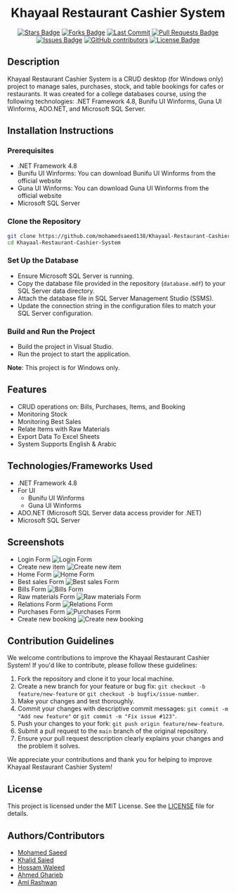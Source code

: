 <h1 align="center">Khayaal Restaurant Cashier System</h1>

<p align="center"> 
  <a href="https://github.com/mohamedsaeed138/Khayaal-Restaurant-Cashier-System/stargazers"><img src="https://img.shields.io/github/stars/mohamedsaeed138/Khayaal-Restaurant-Cashier-System" alt="Stars Badge"/></a>
<a href="https://github.com/mohamedsaeed138/Khayaal-Restaurant-Cashier-System/network/members"><img src="https://img.shields.io/github/forks/mohamedsaeed138/Khayaal-Restaurant-Cashier-System" alt="Forks Badge"/></a>
<a href="https://github.com/mohamedsaeed138/Khayaal-Restaurant-Cashier-System/network/members"><img src="https://img.shields.io/github/last-commit/mohamedsaeed138/Khayaal-Restaurant-Cashier-System" alt="Last Commit"/></a>
<a href="https://github.com/mohamedsaeed138/Khayaal-Restaurant-Cashier-System/pulls"><img src="https://img.shields.io/github/issues-pr/mohamedsaeed138/Khayaal-Restaurant-Cashier-System" alt="Pull Requests Badge"/></a>
<a href="https://github.com/mohamedsaeed138/Khayaal-Restaurant-Cashier-System/issues"><img src="https://img.shields.io/github/issues/mohamedsaeed138/Khayaal-Restaurant-Cashier-System" alt="Issues Badge"/></a>
<a href="https://github.com/mohamedsaeed138/Khayaal-Restaurant-Cashier-System/graphs/contributors"><img alt="GitHub contributors" src="https://img.shields.io/github/contributors/mohamedsaeed138/Khayaal-Restaurant-Cashier-System?color=2b9348"></a>
<a href="https://github.com/mohamedsaeed138/Khayaal-Restaurant-Cashier-System/blob/main/LICENSE"><img src="https://img.shields.io/github/license/mohamedsaeed138/Khayaal-Restaurant-Cashier-System?color=2b9348" alt="License Badge"/></a>
</p>

## Description

Khayaal Restaurant Cashier System is a CRUD desktop (for Windows only) project to manage sales, purchases, stock, and table bookings for cafes or restaurants. It was created for a college databases course, using the following technologies: .NET Framework 4.8, Bunifu UI Winforms, Guna UI Winforms, ADO.NET, and Microsoft SQL Server.

## Installation Instructions

### Prerequisites

- .NET Framework 4.8
- Bunifu UI Winforms: You can download Bunifu UI Winforms from the official website
- Guna UI Winforms: You can download Guna UI Winforms from the official website
- Microsoft SQL Server

### Clone the Repository

   ```sh
   git clone https://github.com/mohamedsaeed138/Khayaal-Restaurant-Cashier-System.git
   cd Khayaal-Restaurant-Cashier-System
   ```

### Set Up the Database

- Ensure Microsoft SQL Server is running.
- Copy the database file provided in the repository (`database.mdf`) to your SQL Server data directory.
- Attach the database file in SQL Server Management Studio (SSMS).
- Update the connection string in the configuration files to match your SQL Server configuration.

### Build and Run the Project

- Build the project in Visual Studio.
- Run the project to start the application.

**Note**: This project is for Windows only.

## Features

- CRUD operations on: Bills, Purchases, Items, and Booking
- Monitoring Stock
- Monitoring Best Sales
- Relate Items with Raw Materials
- Export Data To Excel Sheets
- System Supports English & Arabic

## Technologies/Frameworks Used

- .NET Framework 4.8
- For UI
  - Bunifu UI Winforms
  - Guna UI Winforms
- ADO.NET (Microsoft SQL Server data access provider for .NET)
- Microsoft SQL Server

## Screenshots

- Login Form ![Login Form](https://github.com/mohamedsaeed138/Khayaal-Restaurant-Cashier-System/blob/master/Screenshots/login.png?raw=true)
- Create new item ![Create new item](https://github.com/mohamedsaeed138/Khayaal-Restaurant-Cashier-System/blob/master/Screenshots/new%20item.png?raw=true)
- Home Form ![Home Form](https://github.com/mohamedsaeed138/Khayaal-Restaurant-Cashier-System/blob/master/Screenshots/home.png?raw=true)
- Best sales Form ![Best sales Form](https://github.com/mohamedsaeed138/Khayaal-Restaurant-Cashier-System/blob/master/Screenshots/best%20sales.png?raw=true)
- Bills Form ![Bills Form](https://github.com/mohamedsaeed138/Khayaal-Restaurant-Cashier-System/blob/master/Screenshots/bills.png?raw=true)
- Raw materials Form ![Raw materials Form](https://github.com/mohamedsaeed138/Khayaal-Restaurant-Cashier-System/blob/master/Screenshots/raw%20materials.png?raw=true)
- Relations Form ![Relations Form](https://github.com/mohamedsaeed138/Khayaal-Restaurant-Cashier-System/blob/master/Screenshots/relations.png?raw=true)
- Purchases Form ![Purchases Form](https://github.com/mohamedsaeed138/Khayaal-Restaurant-Cashier-System/blob/master/Screenshots/purchases.png?raw=true)
- Create new booking ![Create new booking](https://github.com/mohamedsaeed138/Khayaal-Restaurant-Cashier-System/blob/master/Screenshots/new%20booking.png?raw=true)

## Contribution Guidelines

We welcome contributions to improve the Khayaal Restaurant Cashier System! If you'd like to contribute, please follow these guidelines:

1. Fork the repository and clone it to your local machine.
2. Create a new branch for your feature or bug fix: `git checkout -b feature/new-feature` or `git checkout -b bugfix/issue-number`.
3. Make your changes and test thoroughly.
4. Commit your changes with descriptive commit messages: `git commit -m "Add new feature"` or `git commit -m "Fix issue #123"`.
5. Push your changes to your fork: `git push origin feature/new-feature`.
6. Submit a pull request to the `main` branch of the original repository.
7. Ensure your pull request description clearly explains your changes and the problem it solves.

We appreciate your contributions and thank you for helping to improve Khayaal Restaurant Cashier System!

## License

This project is licensed under the MIT License. See the [LICENSE](https://github.com/mohamedsaeed138/Khayaal-Restaurant-Cashier-System/blob/master/LICENSE.txt) file for details.

## Authors/Contributors

- [Mohamed Saeed](https://github.com/mohamedsaeed138)
- [Khalid Saied](https://github.com/Khalidsaied)
- [Hossam Waleed](https://github.com/GreenVenom77)
- [Ahmed Gharieb](https://github.com/MeloR1)
- [Aml Rashwan](https://github.com/amlrashwan20)
